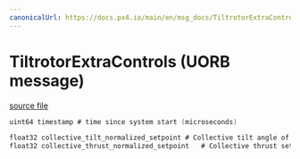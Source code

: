 ```yaml
---
canonicalUrl: https://docs.px4.io/main/en/msg_docs/TiltrotorExtraControls
---
```


# TiltrotorExtraControls (UORB message)



[source file](https://github.com/PX4/PX4-Autopilot/blob/release/1.14/msg/TiltrotorExtraControls.msg)

```c
uint64 timestamp # time since system start (microseconds)

float32 collective_tilt_normalized_setpoint	# Collective tilt angle of motors of tiltrotor, 0: vertical, 1: horizontal [0, 1]
float32 collective_thrust_normalized_setpoint 	# Collective thrust setpoint [0, 1]

```
